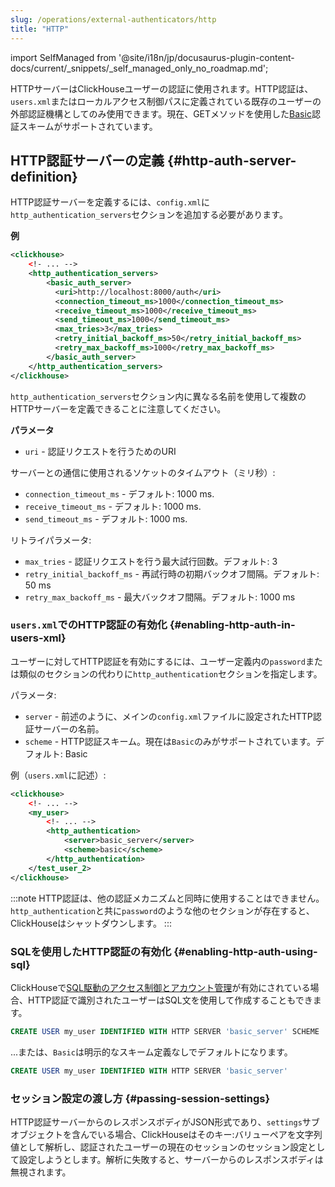 ```yaml
---
slug: /operations/external-authenticators/http
title: "HTTP"
---
```

import SelfManaged from '@site/i18n/jp/docusaurus-plugin-content-docs/current/_snippets/_self_managed_only_no_roadmap.md';

<SelfManaged />

HTTPサーバーはClickHouseユーザーの認証に使用されます。HTTP認証は、`users.xml`またはローカルアクセス制御パスに定義されている既存のユーザーの外部認証機構としてのみ使用できます。現在、GETメソッドを使用した[Basic](https://datatracker.ietf.org/doc/html/rfc7617)認証スキームがサポートされています。

## HTTP認証サーバーの定義 {#http-auth-server-definition}

HTTP認証サーバーを定義するには、`config.xml`に`http_authentication_servers`セクションを追加する必要があります。

**例**
```xml
<clickhouse>
    <!- ... -->
    <http_authentication_servers>
        <basic_auth_server>
          <uri>http://localhost:8000/auth</uri>
          <connection_timeout_ms>1000</connection_timeout_ms>
          <receive_timeout_ms>1000</receive_timeout_ms>
          <send_timeout_ms>1000</send_timeout_ms>
          <max_tries>3</max_tries>
          <retry_initial_backoff_ms>50</retry_initial_backoff_ms>
          <retry_max_backoff_ms>1000</retry_max_backoff_ms>
        </basic_auth_server>
    </http_authentication_servers>
</clickhouse>

```

`http_authentication_servers`セクション内に異なる名前を使用して複数のHTTPサーバーを定義できることに注意してください。

**パラメータ**
- `uri` - 認証リクエストを行うためのURI

サーバーとの通信に使用されるソケットのタイムアウト（ミリ秒）:
- `connection_timeout_ms` - デフォルト: 1000 ms.
- `receive_timeout_ms` - デフォルト: 1000 ms.
- `send_timeout_ms` - デフォルト: 1000 ms.

リトライパラメータ:
- `max_tries` - 認証リクエストを行う最大試行回数。デフォルト: 3
- `retry_initial_backoff_ms` - 再試行時の初期バックオフ間隔。デフォルト: 50 ms
- `retry_max_backoff_ms` - 最大バックオフ間隔。デフォルト: 1000 ms

### `users.xml`でのHTTP認証の有効化 {#enabling-http-auth-in-users-xml}

ユーザーに対してHTTP認証を有効にするには、ユーザー定義内の`password`または類似のセクションの代わりに`http_authentication`セクションを指定します。

パラメータ:
- `server` - 前述のように、メインの`config.xml`ファイルに設定されたHTTP認証サーバーの名前。
- `scheme` - HTTP認証スキーム。現在は`Basic`のみがサポートされています。デフォルト: Basic

例（`users.xml`に記述）:
```xml
<clickhouse>
    <!- ... -->
    <my_user>
        <!- ... -->
        <http_authentication>
            <server>basic_server</server>
            <scheme>basic</scheme>
        </http_authentication>
    </test_user_2>
</clickhouse>
```

:::note
HTTP認証は、他の認証メカニズムと同時に使用することはできません。`http_authentication`と共に`password`のような他のセクションが存在すると、ClickHouseはシャットダウンします。
:::

### SQLを使用したHTTP認証の有効化 {#enabling-http-auth-using-sql}

ClickHouseで[SQL駆動のアクセス制御とアカウント管理](/operations/access-rights#access-control-usage)が有効にされている場合、HTTP認証で識別されたユーザーはSQL文を使用して作成することもできます。

```sql
CREATE USER my_user IDENTIFIED WITH HTTP SERVER 'basic_server' SCHEME 'Basic'
```

...または、`Basic`は明示的なスキーム定義なしでデフォルトになります。

```sql
CREATE USER my_user IDENTIFIED WITH HTTP SERVER 'basic_server'
```

### セッション設定の渡し方 {#passing-session-settings}

HTTP認証サーバーからのレスポンスボディがJSON形式であり、`settings`サブオブジェクトを含んでいる場合、ClickHouseはそのキー:バリューペアを文字列値として解析し、認証されたユーザーの現在のセッションのセッション設定として設定しようとします。解析に失敗すると、サーバーからのレスポンスボディは無視されます。
